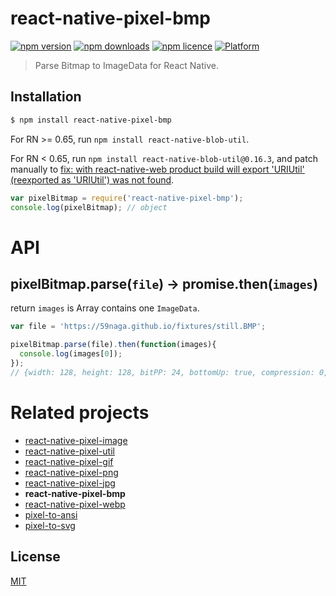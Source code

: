# react-native-pixel-bmp

[![npm version](http://img.shields.io/npm/v/react-native-pixel-bmp.svg?style=flat-square)](https://npmjs.org/package/react-native-pixel-bmp "View this project on npm")
[![npm downloads](http://img.shields.io/npm/dm/react-native-pixel-bmp.svg?style=flat-square)](https://npmjs.org/package/react-native-pixel-bmp "View this project on npm")
[![npm licence](http://img.shields.io/npm/l/react-native-pixel-bmp.svg?style=flat-square)](https://npmjs.org/package/react-native-pixel-bmp "View this project on npm")
[![Platform](https://img.shields.io/badge/platform-ios%20%7C%20android%20%7C%20web-989898.svg?style=flat-square)](https://npmjs.org/package/react-native-pixel-bmp "View this project on npm")

> Parse Bitmap to ImageData for React Native.

## Installation
```bash
$ npm install react-native-pixel-bmp
```
For RN >= 0.65, run `npm install react-native-blob-util`.

For RN < 0.65, run `npm install react-native-blob-util@0.16.3`, and patch manually to [fix: with react-native-web product build will export 'URIUtil' (reexported as 'URIUtil') was not found](https://github.com/RonRadtke/react-native-blob-util/pull/201/files).
```js
var pixelBitmap = require('react-native-pixel-bmp');
console.log(pixelBitmap); // object
```

# API

## pixelBitmap.parse(`file`) -> promise.then(`images`)

return `images` is Array contains one `ImageData`.

```js
var file = 'https://59naga.github.io/fixtures/still.BMP';

pixelBitmap.parse(file).then(function(images){
  console.log(images[0]);
});
// {width: 128, height: 128, bitPP: 24, bottomUp: true, compression: 0, headerSize: 40, data: <Uint8Array ..>}
```

# Related projects
* [react-native-pixel-image](https://github.com/flyskywhy/react-native-pixel-image)
* [react-native-pixel-util](https://github.com/flyskywhy/react-native-pixel-util)
* [react-native-pixel-gif](https://github.com/flyskywhy/react-native-pixel-gif)
* [react-native-pixel-png](https://github.com/flyskywhy/react-native-pixel-png)
* [react-native-pixel-jpg](https://github.com/flyskywhy/react-native-pixel-jpg)
* __react-native-pixel-bmp__
* [react-native-pixel-webp](https://github.com/flyskywhy/react-native-pixel-webp)
* [pixel-to-ansi](https://github.com/59naga/pixel-to-ansi)
* [pixel-to-svg](https://github.com/59naga/pixel-to-svg)

License
---
[MIT][License]

[License]: http://59naga.mit-license.org/
